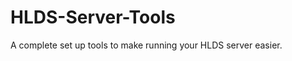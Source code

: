 HLDS-Server-Tools
=================

A complete set up tools to make running your HLDS server easier.